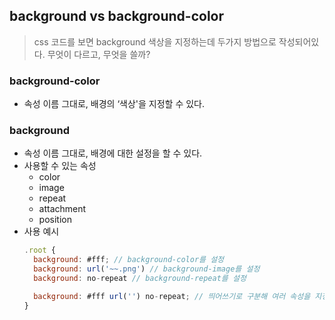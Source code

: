 ## background vs background-color

> css 코드를 보면 background 색상을 지정하는데 두가지 방법으로 작성되어있다. 무엇이 다르고, 무엇을 쓸까?

### background-color

- 속성 이름 그대로, 배경의 ‘색상'을 지정할 수 있다.

### background

- 속성 이름 그대로, 배경에 대한 설정을 할 수 있다.
- 사용할 수 있는 속성
  - color
  - image
  - repeat
  - attachment
  - position
- 사용 예시
  ```jsx
  .root {
  	background: #fff; // background-color를 설정
  	background: url('~~.png') // background-image를 설정
  	background: no-repeat // background-repeat를 설정

  	background: #fff url('') no-repeat; // 띄어쓰기로 구분해 여러 속성을 지정할 수 있다.
  }
  ```

